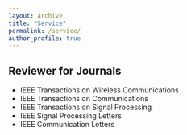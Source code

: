 ```yaml
---
layout: archive
title: "Service"
permalink: /service/
author_profile: true
---
```


## Reviewer for Journals
* IEEE Transactions on Wireless Communications
* IEEE Transactions on Communications
* IEEE Transactions on Signal Processing
* IEEE Signal Processing Letters
* IEEE Communication Letters